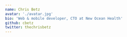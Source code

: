 ```yaml
---
name: Chris Betz 
avatar: './avatar.jpg'
bio: 'Web & mobile developer, CTO at New Ocean Health'
github: cbetz
twitter: thechrisbetz
---
```

